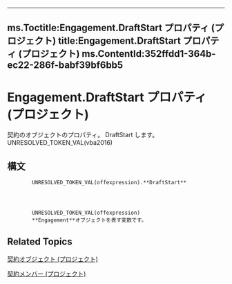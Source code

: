 

---
ms.Toctitle:Engagement.DraftStart プロパティ (プロジェクト)
title:Engagement.DraftStart プロパティ (プロジェクト)
ms.ContentId:352ffdd1-364b-ec22-286f-babf39bf6bb5
---
# Engagement.DraftStart プロパティ (プロジェクト)




契約のオブジェクトのプロパティ。 DraftStart します。UNRESOLVED_TOKEN_VAL(vba2016)

## 構文

            UNRESOLVED_TOKEN_VAL(offexpression).**DraftStart**




            UNRESOLVED_TOKEN_VAL(offexpression)
            **Engagement**オブジェクトを表す変数です。



## Related Topics

[契約オブジェクト (プロジェクト)](3e7f7bed-e575-a5f4-25e5-1c1cbe1880bb.md)

[契約メンバー (プロジェクト)](de29babe-35ac-1bd7-59c1-3dca633ae300.md)




